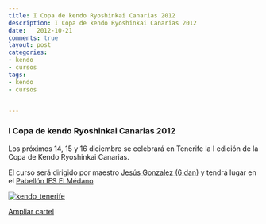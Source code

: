 ```yaml
---  
title: I Copa de kendo Ryoshinkai Canarias 2012
description: I Copa de kendo Ryoshinkai Canarias 2012
date:   2012-10-21   
comments: true  
layout: post  
categories:  
- kendo
- cursos  
tags:  
- kendo
- cursos


---  
```


### I Copa de kendo Ryoshinkai Canarias 2012

Los próximos 14, 15 y 16 diciembre se celebrará en Tenerife la I edición de la Copa de Kendo Ryoshinkai Canarias.

El curso será dirigido por maestro [Jesús Gonzalez (6 dan)](https://es-la.facebook.com/jesusgonzalezpajares) y tendrá lugar en el [Pabellón IES El Médano](http://www.ieselmedano.org/donde-estamos)



[![kendo_tenerife][]][ryoshinkai_tenerife_g]  
 

[Ampliar cartel][ryoshinkai_tenerife_g]

[kendo_tenerife]: http://d.pr/i/ZKfa+    
[ryoshinkai_tenerife_g]: http://d.pr/i/aRTT+  
